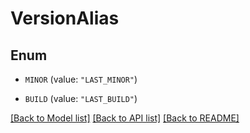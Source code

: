 # VersionAlias

## Enum


* `MINOR` (value: `"LAST_MINOR"`)

* `BUILD` (value: `"LAST_BUILD"`)


[[Back to Model list]](../README.md#documentation-for-models) [[Back to API list]](../README.md#documentation-for-api-endpoints) [[Back to README]](../README.md)


